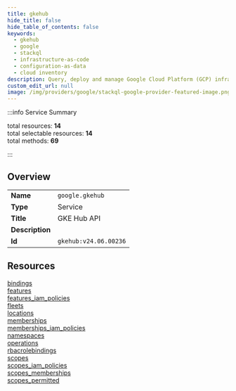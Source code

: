 ```yaml
---
title: gkehub
hide_title: false
hide_table_of_contents: false
keywords:
  - gkehub
  - google
  - stackql
  - infrastructure-as-code
  - configuration-as-data
  - cloud inventory
description: Query, deploy and manage Google Cloud Platform (GCP) infrastructure and resources using SQL
custom_edit_url: null
image: /img/providers/google/stackql-google-provider-featured-image.png
---
```


  
    
:::info Service Summary

<div class="row">
<div class="providerDocColumn">
<span>total resources:&nbsp;<b>14</b></span><br />
<span>total selectable resources:&nbsp;<b>14</b></span><br />
<span>total methods:&nbsp;<b>69</b></span><br />
</div>
</div>

:::

## Overview
<table><tbody>
<tr><td><b>Name</b></td><td><code>google.gkehub</code></td></tr>
<tr><td><b>Type</b></td><td>Service</td></tr>
<tr><td><b>Title</b></td><td>GKE Hub API</td></tr>
<tr><td><b>Description</b></td><td></td></tr>
<tr><td><b>Id</b></td><td><code>gkehub:v24.06.00236</code></td></tr>
</tbody></table>

## Resources
<div class="row">
<div class="providerDocColumn">
<a href="/providers/google/gkehub/bindings/">bindings</a><br />
<a href="/providers/google/gkehub/features/">features</a><br />
<a href="/providers/google/gkehub/features_iam_policies/">features_iam_policies</a><br />
<a href="/providers/google/gkehub/fleets/">fleets</a><br />
<a href="/providers/google/gkehub/locations/">locations</a><br />
<a href="/providers/google/gkehub/memberships/">memberships</a><br />
<a href="/providers/google/gkehub/memberships_iam_policies/">memberships_iam_policies</a><br />
</div>
<div class="providerDocColumn">
<a href="/providers/google/gkehub/namespaces/">namespaces</a><br />
<a href="/providers/google/gkehub/operations/">operations</a><br />
<a href="/providers/google/gkehub/rbacrolebindings/">rbacrolebindings</a><br />
<a href="/providers/google/gkehub/scopes/">scopes</a><br />
<a href="/providers/google/gkehub/scopes_iam_policies/">scopes_iam_policies</a><br />
<a href="/providers/google/gkehub/scopes_memberships/">scopes_memberships</a><br />
<a href="/providers/google/gkehub/scopes_permitted/">scopes_permitted</a><br />
</div>
</div>
